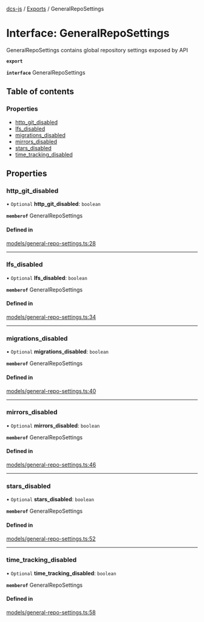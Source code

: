 [dcs-js](../README.md) / [Exports](../modules.md) / GeneralRepoSettings

# Interface: GeneralRepoSettings

GeneralRepoSettings contains global repository settings exposed by API

**`export`**

**`interface`** GeneralRepoSettings

## Table of contents

### Properties

- [http\_git\_disabled](GeneralRepoSettings.md#http_git_disabled)
- [lfs\_disabled](GeneralRepoSettings.md#lfs_disabled)
- [migrations\_disabled](GeneralRepoSettings.md#migrations_disabled)
- [mirrors\_disabled](GeneralRepoSettings.md#mirrors_disabled)
- [stars\_disabled](GeneralRepoSettings.md#stars_disabled)
- [time\_tracking\_disabled](GeneralRepoSettings.md#time_tracking_disabled)

## Properties

### <a id="http_git_disabled" name="http_git_disabled"></a> http\_git\_disabled

• `Optional` **http\_git\_disabled**: `boolean`

**`memberof`** GeneralRepoSettings

#### Defined in

[models/general-repo-settings.ts:28](https://github.com/unfoldingWord/dcs-js/blob/dd84989/models/general-repo-settings.ts#L28)

___

### <a id="lfs_disabled" name="lfs_disabled"></a> lfs\_disabled

• `Optional` **lfs\_disabled**: `boolean`

**`memberof`** GeneralRepoSettings

#### Defined in

[models/general-repo-settings.ts:34](https://github.com/unfoldingWord/dcs-js/blob/dd84989/models/general-repo-settings.ts#L34)

___

### <a id="migrations_disabled" name="migrations_disabled"></a> migrations\_disabled

• `Optional` **migrations\_disabled**: `boolean`

**`memberof`** GeneralRepoSettings

#### Defined in

[models/general-repo-settings.ts:40](https://github.com/unfoldingWord/dcs-js/blob/dd84989/models/general-repo-settings.ts#L40)

___

### <a id="mirrors_disabled" name="mirrors_disabled"></a> mirrors\_disabled

• `Optional` **mirrors\_disabled**: `boolean`

**`memberof`** GeneralRepoSettings

#### Defined in

[models/general-repo-settings.ts:46](https://github.com/unfoldingWord/dcs-js/blob/dd84989/models/general-repo-settings.ts#L46)

___

### <a id="stars_disabled" name="stars_disabled"></a> stars\_disabled

• `Optional` **stars\_disabled**: `boolean`

**`memberof`** GeneralRepoSettings

#### Defined in

[models/general-repo-settings.ts:52](https://github.com/unfoldingWord/dcs-js/blob/dd84989/models/general-repo-settings.ts#L52)

___

### <a id="time_tracking_disabled" name="time_tracking_disabled"></a> time\_tracking\_disabled

• `Optional` **time\_tracking\_disabled**: `boolean`

**`memberof`** GeneralRepoSettings

#### Defined in

[models/general-repo-settings.ts:58](https://github.com/unfoldingWord/dcs-js/blob/dd84989/models/general-repo-settings.ts#L58)
